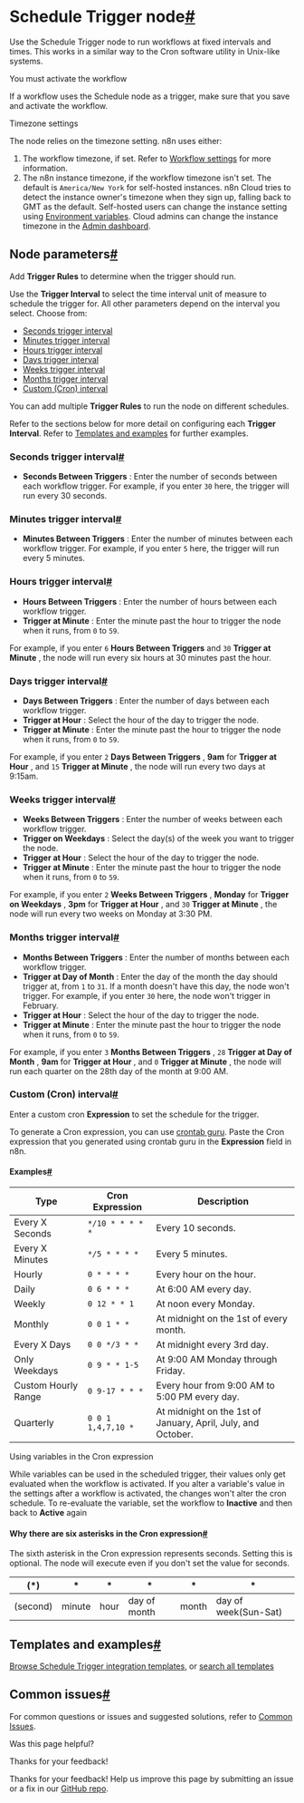 [ ](https://github.com/n8n-io/n8n-docs/edit/main/docs/integrations/builtin/core-nodes/n8n-nodes-base.scheduletrigger/index.md "Edit this page")

# Schedule Trigger node[#](#schedule-trigger-node "Permanent link")

Use the Schedule Trigger node to run workflows at fixed intervals and times. This works in a similar way to the Cron software utility in Unix-like systems.

You must activate the workflow

If a workflow uses the Schedule node as a trigger, make sure that you save and activate the workflow. 

Timezone settings

The node relies on the timezone setting. n8n uses either:

  1. The workflow timezone, if set. Refer to [Workflow settings](../../../../workflows/settings/) for more information.
  2. The n8n instance timezone, if the workflow timezone isn't set. The default is `America/New York` for self-hosted instances. n8n Cloud tries to detect the instance owner's timezone when they sign up, falling back to GMT as the default. Self-hosted users can change the instance setting using [Environment variables](../../../../hosting/configuration/environment-variables/timezone-localization/). Cloud admins can change the instance timezone in the [Admin dashboard](../../../../manage-cloud/set-cloud-timezone/).



## Node parameters[#](#node-parameters "Permanent link")

Add **Trigger Rules** to determine when the trigger should run.

Use the **Trigger Interval** to select the time interval unit of measure to schedule the trigger for. All other parameters depend on the interval you select. Choose from:

  * [Seconds trigger interval](#seconds-trigger-interval)
  * [Minutes trigger interval](#minutes-trigger-interval)
  * [Hours trigger interval](#hours-trigger-interval)
  * [Days trigger interval](#days-trigger-interval)
  * [Weeks trigger interval](#weeks-trigger-interval)
  * [Months trigger interval](#months-trigger-interval)
  * [Custom (Cron) interval](#custom-cron-interval)



You can add multiple **Trigger Rules** to run the node on different schedules.

Refer to the sections below for more detail on configuring each **Trigger Interval**. Refer to [Templates and examples](#templates-and-examples) for further examples.

### Seconds trigger interval[#](#seconds-trigger-interval "Permanent link")

  * **Seconds Between Triggers** : Enter the number of seconds between each workflow trigger. For example, if you enter `30` here, the trigger will run every 30 seconds.



### Minutes trigger interval[#](#minutes-trigger-interval "Permanent link")

  * **Minutes Between Triggers** : Enter the number of minutes between each workflow trigger. For example, if you enter `5` here, the trigger will run every 5 minutes.



### Hours trigger interval[#](#hours-trigger-interval "Permanent link")

  * **Hours Between Triggers** : Enter the number of hours between each workflow trigger.
  * **Trigger at Minute** : Enter the minute past the hour to trigger the node when it runs, from `0` to `59`.



For example, if you enter `6` **Hours Between Triggers** and `30` **Trigger at Minute** , the node will run every six hours at 30 minutes past the hour.

### Days trigger interval[#](#days-trigger-interval "Permanent link")

  * **Days Between Triggers** : Enter the number of days between each workflow trigger.
  * **Trigger at Hour** : Select the hour of the day to trigger the node.
  * **Trigger at Minute** : Enter the minute past the hour to trigger the node when it runs, from `0` to `59`.



For example, if you enter `2` **Days Between Triggers** , **9am** for **Trigger at Hour** , and `15` **Trigger at Minute** , the node will run every two days at 9:15am.

### Weeks trigger interval[#](#weeks-trigger-interval "Permanent link")

  * **Weeks Between Triggers** : Enter the number of weeks between each workflow trigger.
  * **Trigger on Weekdays** : Select the day(s) of the week you want to trigger the node.
  * **Trigger at Hour** : Select the hour of the day to trigger the node.
  * **Trigger at Minute** : Enter the minute past the hour to trigger the node when it runs, from `0` to `59`.



For example, if you enter `2` **Weeks Between Triggers** , **Monday** for **Trigger on Weekdays** , **3pm** for **Trigger at Hour** , and `30` **Trigger at Minute** , the node will run every two weeks on Monday at 3:30 PM.

### Months trigger interval[#](#months-trigger-interval "Permanent link")

  * **Months Between Triggers** : Enter the number of months between each workflow trigger.
  * **Trigger at Day of Month** : Enter the day of the month the day should trigger at, from `1` to `31`. If a month doesn't have this day, the node won't trigger. For example, if you enter `30` here, the node won't trigger in February.
  * **Trigger at Hour** : Select the hour of the day to trigger the node.
  * **Trigger at Minute** : Enter the minute past the hour to trigger the node when it runs, from `0` to `59`.



For example, if you enter `3` **Months Between Triggers** , `28` **Trigger at Day of Month** , **9am** for **Trigger at Hour** , and `0` **Trigger at Minute** , the node will run each quarter on the 28th day of the month at 9:00 AM.

### Custom (Cron) interval[#](#custom-cron-interval "Permanent link")

Enter a custom cron **Expression** to set the schedule for the trigger.

To generate a Cron expression, you can use [crontab guru](https://crontab.guru). Paste the Cron expression that you generated using crontab guru in the **Expression** field in n8n.

#### Examples[#](#examples "Permanent link")

Type | Cron Expression | Description  
---|---|---  
Every X Seconds | `*/10 * * * * *` | Every 10 seconds.  
Every X Minutes | `*/5 * * * *` | Every 5 minutes.  
Hourly | `0 * * * *` | Every hour on the hour.  
Daily | `0 6 * * *` | At 6:00 AM every day.  
Weekly | `0 12 * * 1` | At noon every Monday.  
Monthly | `0 0 1 * *` | At midnight on the 1st of every month.  
Every X Days | `0 0 */3 * *` | At midnight every 3rd day.  
Only Weekdays | `0 9 * * 1-5` | At 9:00 AM Monday through Friday.  
Custom Hourly Range | `0 9-17 * * *` | Every hour from 9:00 AM to 5:00 PM every day.  
Quarterly | `0 0 1 1,4,7,10 *` | At midnight on the 1st of January, April, July, and October.  
  
Using variables in the Cron expression

While variables can be used in the scheduled trigger, their values only get evaluated when the workflow is activated. If you alter a variable's value in the settings after a workflow is activated, the changes won't alter the cron schedule. To re-evaluate the variable, set the workflow to **Inactive** and then back to **Active** again

#### Why there are six asterisks in the Cron expression[#](#why-there-are-six-asterisks-in-the-cron-expression "Permanent link")

The sixth asterisk in the Cron expression represents seconds. Setting this is optional. The node will execute even if you don't set the value for seconds.

(*) | * | * | * | * | *  
---|---|---|---|---|---  
(second) | minute | hour | day of month | month | day of week(Sun-Sat)  
  
## Templates and examples[#](#templates-and-examples "Permanent link")

[Browse Schedule Trigger integration templates](https://n8n.io/integrations/schedule-trigger/), or [search all templates](https://n8n.io/workflows/)

## Common issues[#](#common-issues "Permanent link")

For common questions or issues and suggested solutions, refer to [Common Issues](common-issues/).

Was this page helpful? 

Thanks for your feedback! 

Thanks for your feedback! Help us improve this page by submitting an issue or a fix in our [GitHub repo](https://github.com/n8n-io/n8n-docs). 

